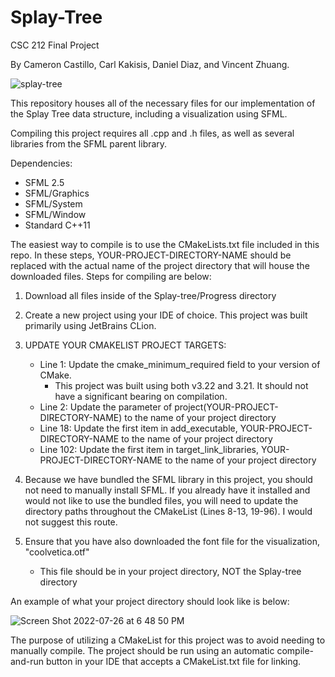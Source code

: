 # Splay-Tree
CSC 212 Final Project


By Cameron Castillo, Carl Kakisis, Daniel Diaz, and Vincent Zhuang.

![splay-tree](https://user-images.githubusercontent.com/38219103/181115192-408beb8a-cc8c-49b1-bce6-b0b101403ca9.png)

This repository houses all of the necessary files for our implementation of the Splay Tree data structure, including a visualization using SFML.

Compiling this project requires all .cpp and .h files, as well as several libraries from the SFML parent library.

Dependencies:

- SFML 2.5
- SFML/Graphics
- SFML/System
- SFML/Window
- Standard C++11

The easiest way to compile is to use the CMakeLists.txt file included in this repo. In these steps, YOUR-PROJECT-DIRECTORY-NAME should be replaced with the actual name of the project directory that will house the downloaded files. Steps for compiling are below:

1. Download all files inside of the Splay-tree/Progress directory
2. Create a new project using your IDE of choice. This project was built primarily using JetBrains CLion.
3. UPDATE YOUR CMAKELIST PROJECT TARGETS:
	- Line 1: Update the cmake_minimum_required field to your version of CMake.
    	- This project was built using both v3.22 and 3.21. It should not have a significant bearing on compilation.
	- Line 2: Update the parameter of project(YOUR-PROJECT-DIRECTORY-NAME) to the name of your project directory
	- Line 18: Update the first item in add_executable, YOUR-PROJECT-DIRECTORY-NAME to the name of your project directory
	- Line 102: Update the first item in target_link_libraries, YOUR-PROJECT-DIRECTORY-NAME to the name of your project directory
4. Because we have bundled the SFML library in this project, you should not need to manually install SFML. If you already have it installed and would not like to use the bundled files, you will need to update the directory paths throughout the CMakeList (Lines 8-13, 19-96). I would not suggest this route.

5. Ensure that you have also downloaded the font file for the visualization, "coolvetica.otf"
	- This file should be in your project directory, NOT the Splay-tree directory
    
An example of what your project directory should look like is below:

![Screen Shot 2022-07-26 at 6 48 50 PM](https://user-images.githubusercontent.com/38219103/181125365-cfbf4d9a-058c-4f4d-b2d4-93ec5a723763.png)

The purpose of utilizing a CMakeList for this project was to avoid needing to manually compile. The project should be run using an automatic compile-and-run button in your IDE that accepts a CMakeList.txt file for linking.
